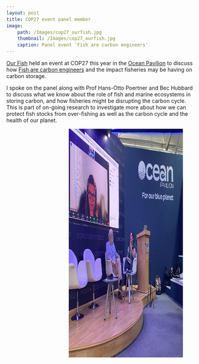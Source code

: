 ```yaml
---
layout: post
title: COP27 event panel member
image: 
    path: /Images/cop27_ourfish.jpg
    thumbnail: /Images/cop27_ourfish.jpg
    caption: Panel event 'Fish are carbon engineers'
---
```


[Our Fish](https://our.fish/) held an event at COP27 this year in the [Ocean Pavilion](https://oceanpavilion-cop.org/schedule/) to discuss how [Fish are carbon engineers](https://our.fish/news/cop27-side-event-fish-are-carbon-engineers/) and the impact fisheries may be having on carbon storage.


I spoke on the panel along with Prof Hans-Otto Poertner and Bec Hubbard to discuss what we know about the role of fish and marine ecosystems in storing carbon, and how fisheries might be disrupting the carbon cycle. This is part of on-going research to investigate more about how we can protect fish stocks from over-fishing as well as the carbon cycle and the health of our planet.


<figure>
<img src="/Images/cop27_ourfish.jpg" style="float: right;" width = "300" height = "600" alt="" >
</figure>
